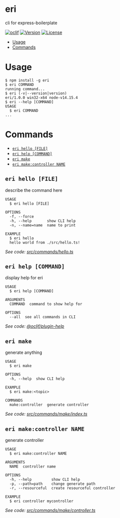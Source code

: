 eri
===

cli for express-boilerplate

[![oclif](https://img.shields.io/badge/cli-oclif-brightgreen.svg)](https://oclif.io)
[![Version](https://img.shields.io/npm/v/eri.svg)](https://npmjs.org/package/eri)
[![License](https://img.shields.io/npm/l/eri.svg)](https://github.com/W2AlharbiMe/eri/blob/master/package.json)

<!-- toc -->
* [Usage](#usage)
* [Commands](#commands)
<!-- tocstop -->
# Usage
<!-- usage -->
```sh-session
$ npm install -g eri
$ eri COMMAND
running command...
$ eri (-v|--version|version)
eri/1.0.0 win32-x64 node-v14.15.4
$ eri --help [COMMAND]
USAGE
  $ eri COMMAND
...
```
<!-- usagestop -->
# Commands
<!-- commands -->
* [`eri hello [FILE]`](#eri-hello-file)
* [`eri help [COMMAND]`](#eri-help-command)
* [`eri make`](#eri-make)
* [`eri make:controller NAME`](#eri-makecontroller-name)

## `eri hello [FILE]`

describe the command here

```
USAGE
  $ eri hello [FILE]

OPTIONS
  -f, --force
  -h, --help       show CLI help
  -n, --name=name  name to print

EXAMPLE
  $ eri hello
  hello world from ./src/hello.ts!
```

_See code: [src/commands/hello.ts](https://github.com/W2AlharbiMe/eri/blob/v1.0.0/src/commands/hello.ts)_

## `eri help [COMMAND]`

display help for eri

```
USAGE
  $ eri help [COMMAND]

ARGUMENTS
  COMMAND  command to show help for

OPTIONS
  --all  see all commands in CLI
```

_See code: [@oclif/plugin-help](https://github.com/oclif/plugin-help/blob/v3.2.2/src/commands/help.ts)_

## `eri make`

generate anything

```
USAGE
  $ eri make

OPTIONS
  -h, --help  show CLI help

EXAMPLE
  $ eri make:<topic>

COMMANDS
  make:controller  generate controller
```

_See code: [src/commands/make/index.ts](https://github.com/W2AlharbiMe/eri/blob/v1.0.0/src/commands/make/index.ts)_

## `eri make:controller NAME`

generate controller

```
USAGE
  $ eri make:controller NAME

ARGUMENTS
  NAME  controller name

OPTIONS
  -h, --help         show CLI help
  -p, --path=path    change generate path
  -r, --resourceful  create resourceful controller

EXAMPLE
  $ eri controller mycontroller
```

_See code: [src/commands/make/controller.ts](https://github.com/W2AlharbiMe/eri/blob/v1.0.0/src/commands/make/controller.ts)_
<!-- commandsstop -->
